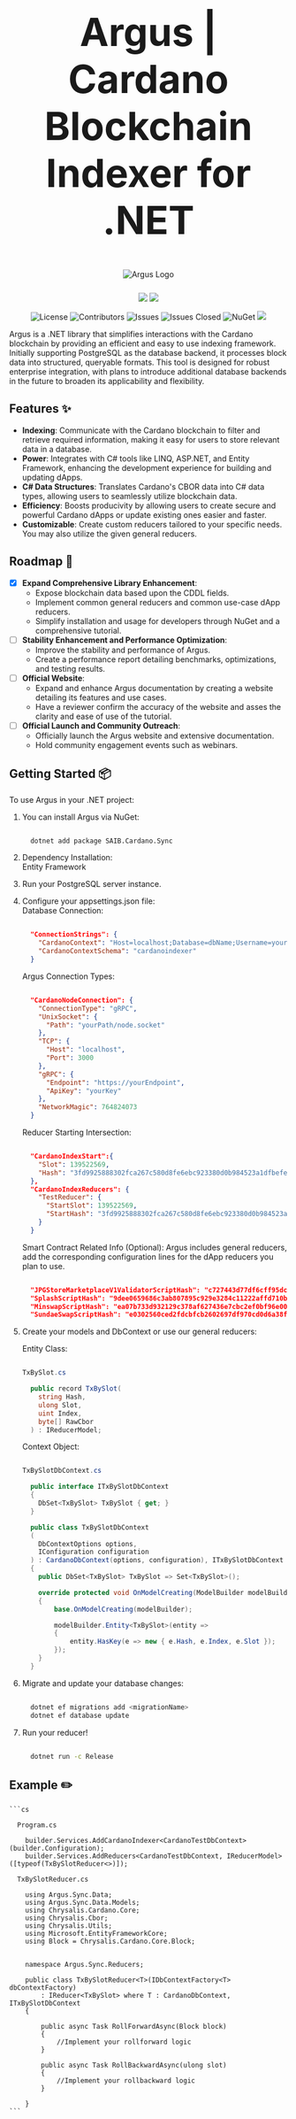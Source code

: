 <div align="center">
 <h1 style="font-size: 5em;">Argus | Cardano Blockchain Indexer for .NET</h1>
</div>  

<div align="center" style="margin: 25px;">
  <picture>
    <source media="(prefers-color-scheme: dark)" srcset="/assets/darkmodeAsset.png">
    <source media="(prefers-color-scheme: light)" srcset="/assets/lightmodeAsset.png">
    <img alt="Argus Logo" >
  </picture>
</div>

<div align="center">

  <img src="https://img.shields.io/github/forks/SAIB-Inc/Argus.svg?style=social" style="display: inline-block;">
  <img src="https://img.shields.io/github/stars/SAIB-Inc/Argus.svg?style=social" style="display: inline-block;">

</div>

<div align="center">

  ![License](https://img.shields.io/badge/License-Apache%202.0-blue.svg)
  ![Contributors](https://img.shields.io/github/contributors/SAIB-Inc/Argus.svg?label=Contributors)
  ![Issues](https://img.shields.io/github/issues/SAIB-Inc/Argus.svg?label=Open%20Issues)
  ![Issues Closed](https://img.shields.io/github/issues-closed/SAIB-Inc/Argus.svg?label=Closed%20Issues)
  <a href="https://www.nuget.org/packages/SAIB.Cardano.Sync" style="display: inline-block; text-decoration: none; border: none;">
      <img src="https://img.shields.io/nuget/v/SAIB.Cardano.Sync.svg" alt="NuGet">
  </a>
  <img src="https://img.shields.io/badge/C%23-purple.svg" style="display: inline-block;">

</div>



Argus is a .NET library that simplifies interactions with the Cardano blockchain by providing an efficient and easy to use indexing framework.
Initially supporting PostgreSQL as the database backend, it processes block data into structured, queryable formats.
This tool is designed for robust enterprise integration, with plans to introduce additional database backends in the future to broaden its applicability and flexibility.

## Features :sparkles:

- **Indexing**: Communicate with the Cardano blockchain to filter and retrieve required information, making it easy for users to store relevant data in a database.
- **Power**: Integrates with C# tools like LINQ, ASP.NET, and Entity Framework, enhancing the development experience for building and updating dApps.
- **C# Data Structures**: Translates Cardano's CBOR data into C# data types, allowing users to seamlessly utilize blockchain data.
- **Efficiency**: Boosts producivity by allowing users to create secure and powerful Cardano dApps or update existing ones easier and faster.
- **Customizable**: Create custom reducers tailored to your specific needs. You may also utilize the given general reducers.

## Roadmap :rocket:

- [x] **Expand Comprehensive Library Enhancement**: 
  - Expose blockchain data based upon the CDDL fields.
  - Implement common general reducers and common use-case dApp reducers.
  - Simplify installation and usage for developers through NuGet and a comprehensive tutorial.
- [ ] **Stability Enhancement and Performance Optimization**: 
  - Improve the stability and performance of Argus.
  - Create a performance report detailing benchmarks, optimizations, and testing results.
- [ ] **Official Website**: 
  - Expand and enhance Argus documentation by creating a website detailing its features and use cases.
  - Have a reviewer confirm the accuracy of the website and asses the clarity and ease of use of the tutorial.
- [ ] **Official Launch and Community Outreach**: 
  - Officially launch the Argus website and extensive documentation.
  - Hold community engagement events such as webinars.

## Getting Started :package:

To use Argus in your .NET project:

1. You can install Argus via NuGet:  

    ```bash
    
      dotnet add package SAIB.Cardano.Sync
    
    ```

2. Dependency Installation:  
    Entity Framework

3. Run your PostgreSQL server instance.  

4. Configure your appsettings.json file:  
    Database Connection:

    ```json

      "ConnectionStrings": {
        "CardanoContext": "Host=localhost;Database=dbName;Username=yourUsername;Password=yourPassword;Port=yourPort",
        "CardanoContextSchema": "cardanoindexer"
      }
    
    ```

    Argus Connection Types:

    ```json

      "CardanoNodeConnection": {
        "ConnectionType": "gRPC",
        "UnixSocket": {
          "Path": "yourPath/node.socket"
        },
        "TCP": {
          "Host": "localhost",
          "Port": 3000
        },
        "gRPC": {
          "Endpoint": "https://yourEndpoint",
          "ApiKey": "yourKey"
        },
        "NetworkMagic": 764824073
      }

    ```

    Reducer Starting Intersection:

    ```json
    
      "CardanoIndexStart":{
        "Slot": 139522569,
        "Hash": "3fd9925888302fca267c580d8fe6ebc923380d0b984523a1dfbefe88ef089b66"
      },
      "CardanoIndexReducers": {
        "TestReducer": {
          "StartSlot": 139522569,
          "StartHash": "3fd9925888302fca267c580d8fe6ebc923380d0b984523a1dfbefe88ef089b66"
        }
      }

    ```

    Smart Contract Related Info (Optional):
      Argus includes general reducers, add the corresponding configuration lines for the dApp reducers you plan to use.

    ```json

      "JPGStoreMarketplaceV1ValidatorScriptHash": "c727443d77df6cff95dca383994f4c3024d03ff56b02ecc22b0f3f65", 
      "SplashScriptHash": "9dee0659686c3ab807895c929e3284c11222affd710b09be690f924d", 
      "MinswapScriptHash": "ea07b733d932129c378af627436e7cbc2ef0bf96e0036bb51b3bde6b", 
      "SundaeSwapScriptHash": "e0302560ced2fdcbfcb2602697df970cd0d6a38f94b32703f51c312b"

    ```

5. Create your models and DbContext or use our general reducers:  

    Entity Class:  

    
    ```cs

    TxBySlot.cs

      public record TxBySlot(
        string Hash,
        ulong Slot,
        uint Index,
        byte[] RawCbor
      ) : IReducerModel;

    ```

    Context Object:  

    
    ```cs 

    TxBySlotDbContext.cs

      public interface ITxBySlotDbContext
      {
        DbSet<TxBySlot> TxBySlot { get; }
      }

      public class TxBySlotDbContext
      (
        DbContextOptions options,
        IConfiguration configuration
      ) : CardanoDbContext(options, configuration), ITxBySlotDbContext
      {
        public DbSet<TxBySlot> TxBySlot => Set<TxBySlot>();

        override protected void OnModelCreating(ModelBuilder modelBuilder)
        {
            base.OnModelCreating(modelBuilder);

            modelBuilder.Entity<TxBySlot>(entity =>
            {
                entity.HasKey(e => new { e.Hash, e.Index, e.Slot });
            });
        }
      }

    ```

6. Migrate and update your database changes:  

    ```bash

      dotnet ef migrations add <migrationName> 
      dotnet ef database update

    ```  

7. Run your reducer!  

    ```bash
    
      dotnet run -c Release
    
    ```

## Example :pencil2:  

    ```cs

      Program.cs

        builder.Services.AddCardanoIndexer<CardanoTestDbContext>(builder.Configuration); 
        builder.Services.AddReducers<CardanoTestDbContext, IReducerModel>([typeof(TxBySlotReducer<>)]); 

      TxBySlotReducer.cs

        using Argus.Sync.Data;
        using Argus.Sync.Data.Models;
        using Chrysalis.Cardano.Core;
        using Chrysalis.Cbor;
        using Chrysalis.Utils;
        using Microsoft.EntityFrameworkCore;
        using Block = Chrysalis.Cardano.Core.Block;


        namespace Argus.Sync.Reducers;

        public class TxBySlotReducer<T>(IDbContextFactory<T> dbContextFactory)
            : IReducer<TxBySlot> where T : CardanoDbContext, ITxBySlotDbContext
        {

            public async Task RollForwardAsync(Block block)
            {
                //Implement your rollforward logic
            }

            public async Task RollBackwardAsync(ulong slot)
            {
                //Implement your rollbackward logic
            }

        }
    ```

    


